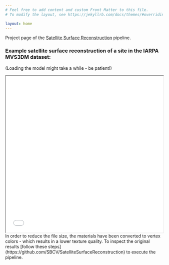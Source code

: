 ```yaml
---
# Feel free to add content and custom Front Matter to this file.
# To modify the layout, see https://jekyllrb.com/docs/themes/#overriding-theme-defaults

layout: home
---
```


Project page of the [Satellite Surface Reconstruction](https://github.com/SBCV/SatelliteSurfaceReconstruction) pipeline.


### Example satellite surface reconstruction of a site in the IARPA MVS3DM dataset:
(Loading the model might take a while - be patient!)
<iframe src="potree/examples/satellite_mesh_obj_ply.html" width="100%" height="500px" style="display: block;">
</iframe>
In order to reduce the file size, the materials have been converted to vertex colors - which results in a lower texture quality. To inspect the original results [follow these steps](https://github.com/SBCV/SatelliteSurfaceReconstruction) to execute the pipeline. 